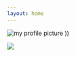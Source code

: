 ```yaml
---
layout: home
---
```

![my profile picture]([https://i.imgur.com/abc123.jpg](https://i.imgur.com/ysCtdDO.jpeg))
))

<a href="https://github.com/DenverCoder1/readme-typing-svg"><img src="https://readme-typing-svg.demolab.com/?lines=College%20student;Machinist;Electrical%20Engineer;Author;Coder;3D%20Designer;Minecraft%20enthusiast;Always%20eager%20to%20learn%20new%20things%20%)&font=Fira%20Code&center=true&color=f75c7e&vCenter=true&size=22&pause=1000&width=575&duration=2500"></a>
